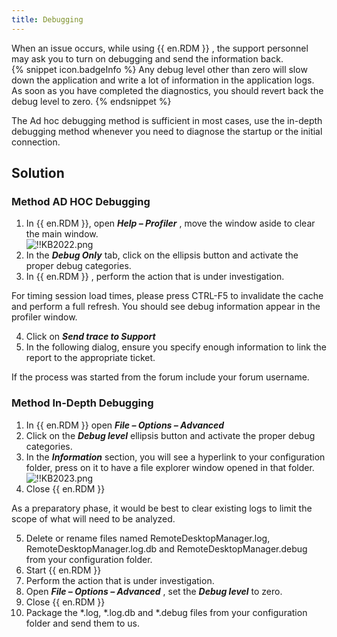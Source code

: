 ```yaml
---
title: Debugging
---
```

When an issue occurs, while using {{ en.RDM }} , the support personnel may ask you to turn on debugging and send the information back.  
{% snippet icon.badgeInfo %}
Any debug level other than zero will slow down the application and write a lot of information in the application logs. As soon as you have completed the diagnostics, you should revert back the debug level to zero.
{% endsnippet %}  

The Ad hoc debugging method is sufficient in most cases, use the in-depth debugging method whenever you need to diagnose the startup or the initial connection.
## Solution
### Method AD HOC Debugging
1. In {{ en.RDM }}, open ***Help – Profiler*** , move the window aside to clear the main window.  
![!!KB2022.png](https://webdevolutions.azureedge.net/docs/en/kb/KB2022.png)
1. In the ***Debug Only*** tab, click on the ellipsis button and activate the proper debug categories.
1. In {{ en.RDM }} , perform the action that is under investigation.  

For timing session load times, please press CTRL-F5 to invalidate the cache and perform a full refresh. You should see debug information appear in the profiler window.  

4. Click on ***Send trace to Support***
1. In the following dialog, ensure you specify enough information to link the report to the appropriate ticket.  

If the process was started from the forum include your forum username.
### Method In-Depth Debugging
1. In {{ en.RDM }} open ***File – Options – Advanced***
1. Click on the ***Debug level*** ellipsis button and activate the proper debug categories.
1. In the ***Information*** section, you will see a hyperlink to your configuration folder, press on it to have a file explorer window opened in that folder.  
![!!KB2023.png](https://webdevolutions.azureedge.net/docs/en/kb/KB2023.png)
1. Close {{ en.RDM }}  

As a preparatory phase, it would be best to clear existing logs to limit the scope of what will need to be analyzed.  

5. Delete or rename files named RemoteDesktopManager.log, RemoteDesktopManager.log.db and RemoteDesktopManager.debug from your configuration folder.
1. Start {{ en.RDM }}
1. Perform the action that is under investigation.
1. Open ***File – Options – Advanced*** , set the ***Debug level*** to zero.
1. Close {{ en.RDM }}
1. Package the *.log, *.log.db and *.debug files from your configuration folder and send them to us.
